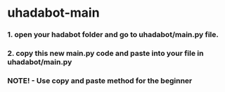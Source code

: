 # uhadabot-main

### 1. open your hadabot folder and go to uhadabot/main.py file.
### 2. copy this new main.py code and paste into your file in uhadabot/main.py

### NOTE! - Use copy and paste method for the beginner
